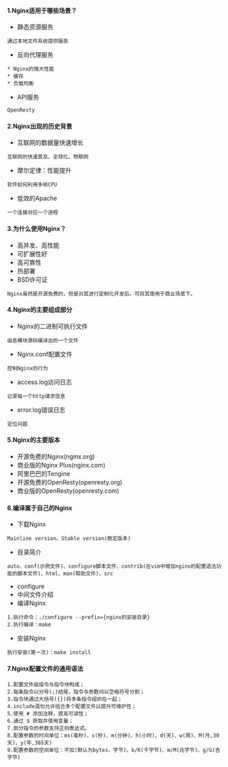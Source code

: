#### 1.Nginx适用于哪些场景？
* 静态资源服务
```
通过本地文件系统提供服务
```
* 反向代理服务
```
* Nginx的强大性能
* 缓存
* 负载均衡
```
* API服务
```
OpenResty
```
#### 2.Nginx出现的历史背景
* 互联网的数据量快速增长
```
互联网的快速普及、全球化、物联网
```
* 摩尔定律：性能提升
```
软件如何利用多核CPU
```
* 低效的Apache
```
一个连接对应一个进程
```
#### 3.为什么使用Nginx？
* 高并发、高性能
* 可扩展性好
* 高可靠性
* 热部署
* BSD许可证
```
Nginx虽然是开源免费的，但是对其进行定制化开发后，可将其使用于商业场景下。
```
#### 4.Nginx的主要组成部分
* Nginx的二进制可执行文件
```
由各模块源码编译出的一个文件
```
* Nginx.conf配置文件
```
控制Nginx的行为
```
* access.log访问日志
```
记录每一个http请求信息
```
* error.log错误日志
```
定位问题
```
#### 5.Nginx的主要版本
* 开源免费的Nginx(nginx.org)
* 商业版的Nginx Plus(nginx.com)
* 阿里巴巴的Tengine
* 开源免费的OpenResty(openresty.org)
* 商业版的OpenResty(openresty.com)
#### 6.编译属于自己的Nginx
* 下载Nginx
```
Mainline version、Stable version(稳定版本)
```
* 目录简介
```
auto、conf(示例文件)、configure脚本文件、contrib(在vim中增加nginx的配置语法功能的脚本文件)、html、man(帮助文件)、src
```
* configure
* 中间文件介绍
* 编译Nginx
```
1.执行命令：./configure --prefix={nginx的安装目录}
2.执行编译：make
```
* 安装Nginx
```
执行安装(第一次)：make install
```
#### 7.Nginx配置文件的通用语法
```
1.配置文件由指令与指令块构成；
2.每条指令以分号(;)结尾，指令与参数间以空格符号分割；
3.指令块通过大括号({})将多条指令组织在一起；
4.include语句允许组合多个配置文件以提升可维护性；
5.使用 # 添加注释，提高可读性；
6.通过 $ 获取并使用变量；
7.部分指令的参数支持正则表达式。
8.配置参数的时间单位：ms(毫秒)、s(秒)、m(分钟)、h(小时)、d(天)、w(周)、M(月,30天)、y(年,365天)
9.配置参数的空间单位：不加(默认为bytes，字节)、k/K(千字节)、m/M(兆字节)、g/G(吉字节)
```












